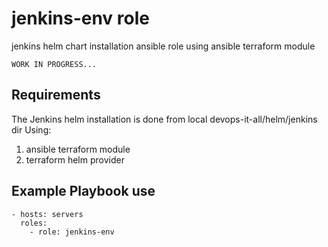 jenkins-env role
================

jenkins helm chart installation ansible role using ansible terraform module

    WORK IN PROGRESS...

Requirements
------------

The Jenkins helm installation is done from local devops-it-all/helm/jenkins dir
Using:
1) ansible terraform module
2) terraform helm provider

Example Playbook use
--------------------
    - hosts: servers
      roles:
        - role: jenkins-env
